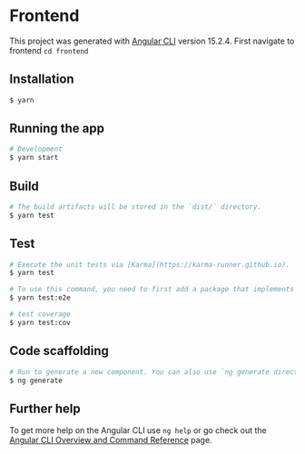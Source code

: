 # Frontend

This project was generated with [Angular CLI](https://github.com/angular/angular-cli) version 15.2.4.
First navigate to frontend `cd frontend`

## Installation

```bash
$ yarn
```

## Running the app

```bash
# Development
$ yarn start
```

## Build

```bash
# The build artifacts will be stored in the `dist/` directory.
$ yarn test
```

## Test

```bash
# Execute the unit tests via [Karma](https://karma-runner.github.io).
$ yarn test

# To use this command, you need to first add a package that implements end-to-end testing capabilities.
$ yarn test:e2e

# test coverage
$ yarn test:cov
```

## Code scaffolding

```bash
# Run to generate a new component. You can also use `ng generate directive|pipe|service|class|guard|interface|enum|module`.
$ ng generate
```

## Further help

To get more help on the Angular CLI use `ng help` or go check out the [Angular CLI Overview and Command Reference](https://angular.io/cli) page.
